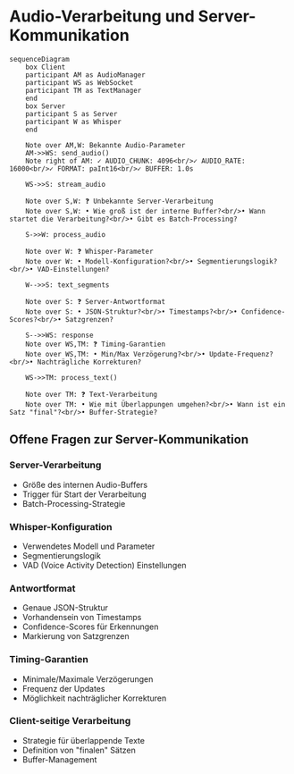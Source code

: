 # Audio-Verarbeitung und Server-Kommunikation

```mermaid
sequenceDiagram
    box Client
    participant AM as AudioManager
    participant WS as WebSocket
    participant TM as TextManager
    end
    box Server
    participant S as Server
    participant W as Whisper
    end

    Note over AM,W: Bekannte Audio-Parameter
    AM->>WS: send_audio()
    Note right of AM: ✓ AUDIO_CHUNK: 4096<br/>✓ AUDIO_RATE: 16000<br/>✓ FORMAT: paInt16<br/>✓ BUFFER: 1.0s

    WS->>S: stream_audio

    Note over S,W: ❓ Unbekannte Server-Verarbeitung
    Note over S,W: • Wie groß ist der interne Buffer?<br/>• Wann startet die Verarbeitung?<br/>• Gibt es Batch-Processing?

    S->>W: process_audio

    Note over W: ❓ Whisper-Parameter
    Note over W: • Modell-Konfiguration?<br/>• Segmentierungslogik?<br/>• VAD-Einstellungen?

    W-->>S: text_segments

    Note over S: ❓ Server-Antwortformat
    Note over S: • JSON-Struktur?<br/>• Timestamps?<br/>• Confidence-Scores?<br/>• Satzgrenzen?

    S-->>WS: response
    Note over WS,TM: ❓ Timing-Garantien
    Note over WS,TM: • Min/Max Verzögerung?<br/>• Update-Frequenz?<br/>• Nachträgliche Korrekturen?

    WS->>TM: process_text()

    Note over TM: ❓ Text-Verarbeitung
    Note over TM: • Wie mit Überlappungen umgehen?<br/>• Wann ist ein Satz "final"?<br/>• Buffer-Strategie?
```

## Offene Fragen zur Server-Kommunikation

### Server-Verarbeitung
- Größe des internen Audio-Buffers
- Trigger für Start der Verarbeitung
- Batch-Processing-Strategie

### Whisper-Konfiguration
- Verwendetes Modell und Parameter
- Segmentierungslogik
- VAD (Voice Activity Detection) Einstellungen

### Antwortformat
- Genaue JSON-Struktur
- Vorhandensein von Timestamps
- Confidence-Scores für Erkennungen
- Markierung von Satzgrenzen

### Timing-Garantien
- Minimale/Maximale Verzögerungen
- Frequenz der Updates
- Möglichkeit nachträglicher Korrekturen

### Client-seitige Verarbeitung
- Strategie für überlappende Texte
- Definition von "finalen" Sätzen
- Buffer-Management

